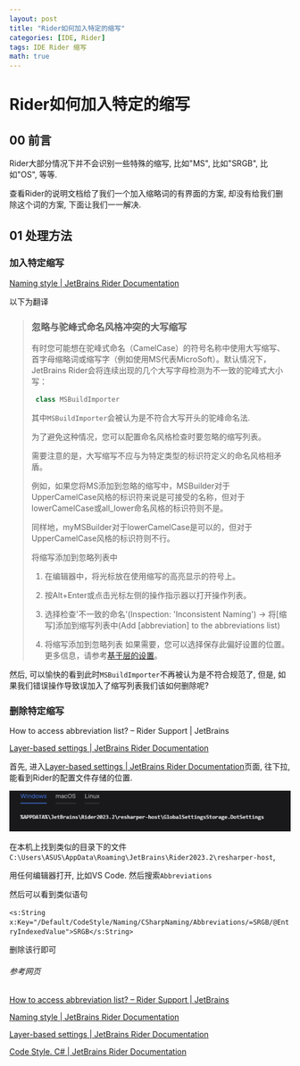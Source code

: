 ```yaml
---
layout: post
title: "Rider如何加入特定的缩写"
categories: [IDE, Rider]
tags: IDE Rider 缩写
math: true
---
```


# Rider如何加入特定的缩写

## 00 前言

Rider大部分情况下并不会识别一些特殊的缩写, 比如"MS", 比如"SRGB", 比如"OS", 等等.

查看Rider的说明文档给了我们一个加入缩略词的有界面的方案, 却没有给我们删除这个词的方案, 下面让我们一一解决.

## 01 处理方法

### 加入特定缩写

[Naming style \| JetBrains Rider Documentation](https://www.jetbrains.com/help/rider/2023.2/Coding_Assistance__Naming_Style.html#abbreviations)

以下为翻译

> ### 忽略与驼峰式命名风格冲突的大写缩写
>
> 有时您可能想在驼峰式命名（CamelCase）的符号名称中使用大写缩写、首字母缩略词或缩写字（例如使用MS代表MicroSoft）。默认情况下，JetBrains Rider会将连续出现的几个大写字母检测为不一致的驼峰式大小写：
>
> ```csharp
>  class MSBuildImporter
> ```
>
> 其中```MSBuildImporter```会被认为是不符合大写开头的驼峰命名法.
>
> 为了避免这种情况，您可以配置命名风格检查时要忽略的缩写列表。
>
> 需要注意的是，大写缩写不应与为特定类型的标识符定义的命名风格相矛盾。
>
> 例如，如果您将MS添加到忽略的缩写中，MSBuilder对于UpperCamelCase风格的标识符来说是可接受的名称，但对于lowerCamelCase或all_lower命名风格的标识符则不是。
>
> 同样地，myMSBuilder对于lowerCamelCase是可以的，但对于UpperCamelCase风格的标识符则不行。
>
> 将缩写添加到忽略列表中﻿
>
> 1. 在编辑器中，将光标放在使用缩写的高亮显示的符号上。
>
> 2. 按Alt+Enter或点击光标左侧的操作指示器以打开操作列表。
>
> 3. 选择检查'不一致的命名'(Inspection: 'Inconsistent Naming') -> 将[缩写]添加到缩写列表中(Add [abbreviation] to the abbreviations list)
>
> 4. 将缩写添加到忽略列表 如果需要，您可以选择保存此偏好设置的位置。更多信息，请参考[基于层的设置](https://www.jetbrains.com/help/rider/2023.2/Sharing_Configuration_Options.html)。

然后, 可以愉快的看到此时```MSBuildImporter```不再被认为是不符合规范了, 但是, 如果我们错误操作导致误加入了缩写列表我们该如何删除呢?

### 删除特定缩写

How to access abbreviation list? – Rider Support \| JetBrains

[Layer-based settings \| JetBrains Rider Documentation](https://www.jetbrains.com/help/rider/Sharing_Configuration_Options.html)

首先, 进入[Layer-based settings \| JetBrains Rider Documentation](https://www.jetbrains.com/help/rider/Sharing_Configuration_Options.html)页面, 往下拉, 能看到Rider的配置文件存储的位置.

![image-20231105223257035](/assets/image/image-20231105223257035.png)

在本机上找到类似的目录下的文件```C:\Users\ASUS\AppData\Roaming\JetBrains\Rider2023.2\resharper-host```,

用任何编辑器打开, 比如VS Code. 然后搜索```Abbreviations```

然后可以看到类似语句

```<s:String x:Key="/Default/CodeStyle/Naming/CSharpNaming/Abbreviations/=SRGB/@EntryIndexedValue">SRGB</s:String>```

删除该行即可

###### 参考网页

[How to access abbreviation list? – Rider Support \| JetBrains](https://rider-support.jetbrains.com/hc/en-us/community/posts/360009368100-How-to-access-abbreviation-list)

[Naming style \| JetBrains Rider Documentation](https://www.jetbrains.com/help/rider/2023.2/Coding_Assistance__Naming_Style.html#detect)

[Layer-based settings \| JetBrains Rider Documentation](https://www.jetbrains.com/help/rider/Sharing_Configuration_Options.html#solution-team-shared-layer)

[Code Style. C# | JetBrains Rider Documentation](https://www.jetbrains.com/help/rider/Settings_Code_Style_CSHARP.html)
